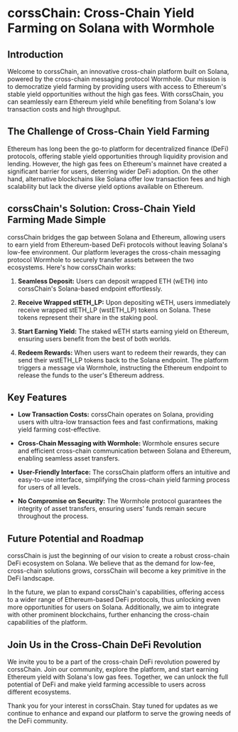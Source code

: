# corssChain: Cross-Chain Yield Farming on Solana with Wormhole

## Introduction

Welcome to corssChain, an innovative cross-chain platform built on Solana, powered by the cross-chain messaging protocol Wormhole. Our mission is to democratize yield farming by providing users with access to Ethereum's stable yield opportunities without the high gas fees. With corssChain, you can seamlessly earn Ethereum yield while benefiting from Solana's low transaction costs and high throughput.

## The Challenge of Cross-Chain Yield Farming

Ethereum has long been the go-to platform for decentralized finance (DeFi) protocols, offering stable yield opportunities through liquidity provision and lending. However, the high gas fees on Ethereum's mainnet have created a significant barrier for users, deterring wider DeFi adoption. On the other hand, alternative blockchains like Solana offer low transaction fees and high scalability but lack the diverse yield options available on Ethereum.

## corssChain's Solution: Cross-Chain Yield Farming Made Simple

corssChain bridges the gap between Solana and Ethereum, allowing users to earn yield from Ethereum-based DeFi protocols without leaving Solana's low-fee environment. Our platform leverages the cross-chain messaging protocol Wormhole to securely transfer assets between the two ecosystems. Here's how corssChain works:

1. **Seamless Deposit:** Users can deposit wrapped ETH (wETH) into corssChain's Solana-based endpoint effortlessly.

2. **Receive Wrapped stETH_LP:** Upon depositing wETH, users immediately receive wrapped stETH_LP (wstETH_LP) tokens on Solana. These tokens represent their share in the staking pool.

3. **Start Earning Yield:** The staked wETH starts earning yield on Ethereum, ensuring users benefit from the best of both worlds.

4. **Redeem Rewards:** When users want to redeem their rewards, they can send their wstETH_LP tokens back to the Solana endpoint. The platform triggers a message via Wormhole, instructing the Ethereum endpoint to release the funds to the user's Ethereum address.

## Key Features

- **Low Transaction Costs:** corssChain operates on Solana, providing users with ultra-low transaction fees and fast confirmations, making yield farming cost-effective.

- **Cross-Chain Messaging with Wormhole:** Wormhole ensures secure and efficient cross-chain communication between Solana and Ethereum, enabling seamless asset transfers.

- **User-Friendly Interface:** The corssChain platform offers an intuitive and easy-to-use interface, simplifying the cross-chain yield farming process for users of all levels.

- **No Compromise on Security:** The Wormhole protocol guarantees the integrity of asset transfers, ensuring users' funds remain secure throughout the process.

## Future Potential and Roadmap

corssChain is just the beginning of our vision to create a robust cross-chain DeFi ecosystem on Solana. We believe that as the demand for low-fee, cross-chain solutions grows, corssChain will become a key primitive in the DeFi landscape.

In the future, we plan to expand corssChain's capabilities, offering access to a wider range of Ethereum-based DeFi protocols, thus unlocking even more opportunities for users on Solana. Additionally, we aim to integrate with other prominent blockchains, further enhancing the cross-chain capabilities of the platform.

## Join Us in the Cross-Chain DeFi Revolution

We invite you to be a part of the cross-chain DeFi revolution powered by corssChain. Join our community, explore the platform, and start earning Ethereum yield with Solana's low gas fees. Together, we can unlock the full potential of DeFi and make yield farming accessible to users across different ecosystems.

Thank you for your interest in corssChain. Stay tuned for updates as we continue to enhance and expand our platform to serve the growing needs of the DeFi community.
